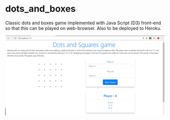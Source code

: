 # dots_and_boxes

Classic dots and boxes game implemented with Java Script (D3) front-end so that this can be played on web-browser. Also to be deployed to Heroku.

![](dots_and_boxes.jpeg)
